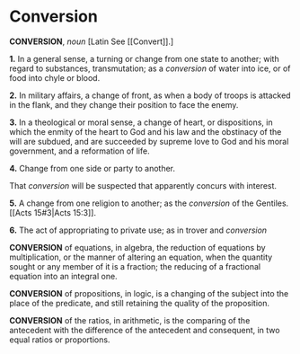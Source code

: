 # Conversion

**CONVERSION**, _noun_ \[Latin See [[Convert]].\]

**1.** In a general sense, a turning or change from one state to another; with regard to substances, transmutation; as a _conversion_ of water into ice, or of food into chyle or blood.

**2.** In military affairs, a change of front, as when a body of troops is attacked in the flank, and they change their position to face the enemy.

**3.** In a theological or moral sense, a change of heart, or dispositions, in which the enmity of the heart to God and his law and the obstinacy of the will are subdued, and are succeeded by supreme love to God and his moral government, and a reformation of life.

**4.** Change from one side or party to another.

That _conversion_ will be suspected that apparently concurs with interest.

**5.** A change from one religion to another; as the _conversion_ of the Gentiles. [[Acts 15#3|Acts 15:3]].

**6.** The act of appropriating to private use; as in trover and _conversion_

**CONVERSION** of equations, in algebra, the reduction of equations by multiplication, or the manner of altering an equation, when the quantity sought or any member of it is a fraction; the reducing of a fractional equation into an integral one.

**CONVERSION** of propositions, in logic, is a changing of the subject into the place of the predicate, and still retaining the quality of the proposition.

**CONVERSION** of the ratios, in arithmetic, is the comparing of the antecedent with the difference of the antecedent and consequent, in two equal ratios or proportions.